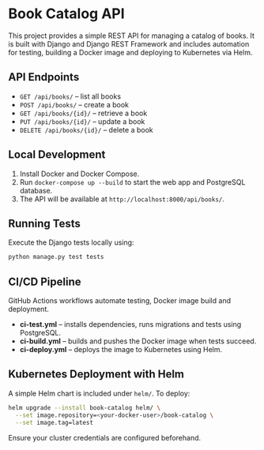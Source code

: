 # Book Catalog API

This project provides a simple REST API for managing a catalog of books. It is built with Django and Django REST Framework and includes automation for testing, building a Docker image and deploying to Kubernetes via Helm.

## API Endpoints
- `GET /api/books/` – list all books
- `POST /api/books/` – create a book
- `GET /api/books/{id}/` – retrieve a book
- `PUT /api/books/{id}/` – update a book
- `DELETE /api/books/{id}/` – delete a book

## Local Development
1. Install Docker and Docker Compose.
2. Run `docker-compose up --build` to start the web app and PostgreSQL database.
3. The API will be available at `http://localhost:8000/api/books/`.

## Running Tests
Execute the Django tests locally using:
```bash
python manage.py test tests
```

## CI/CD Pipeline
GitHub Actions workflows automate testing, Docker image build and deployment.
- **ci-test.yml** – installs dependencies, runs migrations and tests using PostgreSQL.
- **ci-build.yml** – builds and pushes the Docker image when tests succeed.
- **ci-deploy.yml** – deploys the image to Kubernetes using Helm.

## Kubernetes Deployment with Helm
A simple Helm chart is included under `helm/`. To deploy:
```bash
helm upgrade --install book-catalog helm/ \
  --set image.repository=<your-docker-user>/book-catalog \
  --set image.tag=latest
```
Ensure your cluster credentials are configured beforehand.
